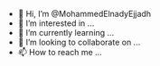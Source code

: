 - 👋 Hi, I’m @MohammedElnadyEjjadh
- 👀 I’m interested in ...
- 🌱 I’m currently learning ... 
- 💞️ I’m looking to collaborate on ...
- 📫 How to reach me ...

 
